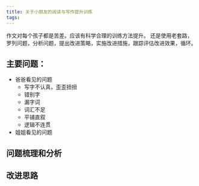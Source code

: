 ```yaml
---
title: 关于小朋友的阅读与写作提升训练
tags:
---
```


作文对每个孩子都是苦差。应该有科学合理的训练方法提升。
还是使用老套路，罗列问题，分析问题，提出改进策略，实施改进措施，跟踪评估改进效果，循环。

主要问题：
--------

- 爸爸看见的问题
  - 写字不认真，歪歪扭扭
  - 错别字
  - 漏字词
  - 词汇不足
  - 平铺直叙
  - 逻辑不连贯
- 姐姐看见的问题


问题梳理和分析
--------------

改进思路
--------

